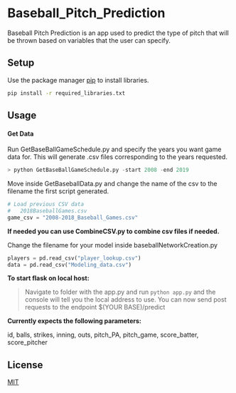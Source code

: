 # Baseball_Pitch_Prediction

Baseball Pitch Prediction is an app used to predict the type of pitch that will be thrown based on variables that the user can specify.

## Setup

Use the package manager [pip](https://pip.pypa.io/en/stable/) to install libraries.

```bash
pip install -r required_libraries.txt
```

## Usage

#### Get Data

Run GetBaseBallGameSchedule.py and specify the years you want game data for. This will generate .csv files corresponding to the years requested.
```python
> python GetBaseBallGameSchedule.py -start 2008 -end 2019
```
Move inside GetBaseballData.py and change the name of the csv to the filename the first script generated.
```python
# Load previous CSV data
#   2018BaseballGames.csv
game_csv = "2008-2018_Baseball_Games.csv"
```
**If needed you can use CombineCSV.py to combine csv files if needed.**

Change the filename for your model inside baseballNetworkCreation.py
```python
players = pd.read_csv("player_lookup.csv")
data = pd.read_csv("Modeling_data.csv")
```

**To start flask on local host:**

>Navigate to folder with the app.py and run `python app.py` and the console will tell you the local address to use.
You can now send post requests to the endpoint $(YOUR BASE)/predict

**Currently expects the following parameters:**

id, balls, strikes, inning, outs, pitch_PA, pitch_game, score_batter, score_pitcher

## License
[MIT](https://choosealicense.com/licenses/mit/)
